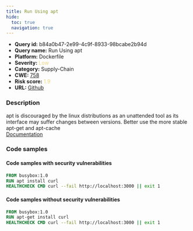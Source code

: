 ```yaml
---
title: Run Using apt
hide:
  toc: true
  navigation: true
---
```


<style>
  .highlight .hll {
    background-color: #ff171742;
  }
  .md-content {
    max-width: 1100px;
    margin: 0 auto;
  }
</style>

-   **Query id:** b84a0b47-2e99-4c9f-8933-98bcabe2b94d
-   **Query name:** Run Using apt
-   **Platform:** Dockerfile
-   **Severity:** <span style="color:#edd57e">Low</span>
-   **Category:** Supply-Chain
-   **CWE:** <a href="https://cwe.mitre.org/data/definitions/758.html" onclick="newWindowOpenerSafe(event, 'https://cwe.mitre.org/data/definitions/758.html')">758</a>
-   **Risk score:** <span style="color:#edd57e">1.9</span>
-   **URL:** [Github](https://github.com/Checkmarx/kics/tree/master/assets/queries/dockerfile/run_using_apt)

### Description
apt is discouraged by the linux distributions as an unattended tool as its interface may suffer changes between versions. Better use the more stable apt-get and apt-cache<br>
[Documentation](https://docs.docker.com/develop/develop-images/dockerfile_best-practices/#run)

### Code samples
#### Code samples with security vulnerabilities
```dockerfile title="Positive test num. 1 - dockerfile file" hl_lines="2"
FROM busybox:1.0
RUN apt install curl
HEALTHCHECK CMD curl --fail http://localhost:3000 || exit 1 

```


#### Code samples without security vulnerabilities
```dockerfile title="Negative test num. 1 - dockerfile file"
FROM busybox:1.0
RUN apt-get install curl
HEALTHCHECK CMD curl --fail http://localhost:3000 || exit 1 

```

